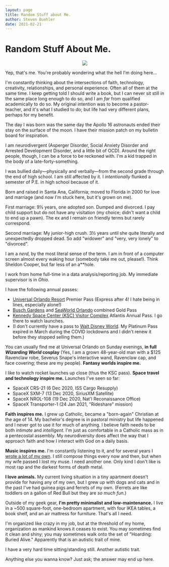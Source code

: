 ```yaml
---
layout: page
title: Random Stuff about Me.
author: Steven Buehler
date: 2021-02-21
---
```


# Random Stuff About Me.

<div style="text-align: center"><img src="/images/portrait.jpg"></div>

Yep, that's me. You're probably wondering what the hell I'm doing here&hellip;

I'm constantly thinking about the intersections of faith, technology, creativity, relationships, and personal experience. Often all of them at the same time. I keep getting told I should write a book, but I can never sit still in the same place long enough to do so, and I am _far_ from qualified academically to do so.  My original intention was to become a pastor-teacher, and it's what I studied to do; but life had very different plans, perhaps for my benefit.

The day I was born was the same day the Apollo 16 astronauts ended their stay on the surface of the moon. I have their mission patch on my bulletin board for inspiration.

I am neurodivergent (Asperger Disorder, Social Anxiety Disorder and Arrested Development Disorder, and a little bit of OCD). Around the right people, though, I can be a force to be reckoned with. I'm a kid trapped in the body of a late-forty-something.

I was bullied daily&mdash;physically and verbally&mdash;from the second grade through the end of high school. I am still affected by it. I _intentionally_ flunked a semester of P.E. in high school because of it.

Born and raised in Santa Ana, California; moved to Florida in 2000 for love and marriage (and now I'm stuck here, but it's grown on me).

First marriage: 9&frac12; years, one adopted son. Dumped and divorced. I pay child support but do not have any visitation (my choice; didn't want a child to end up a pawn). The ex and I remain on friendly terms but rarely correspond.

Second marriage: My junior-high crush. 3&frac12; years until she quite literally and unexpectedly dropped dead. So add "widower" and "very, very lonely" to "divorced".

I am a _nerd_, by the most literal sense of the term. I am in front of a computer screen almost every waking hour (somebody take me out, please!). Think Sheldon Cooper, but far less of an a**hole. 

I work from home full-time in a data analysis/reporting job. My immediate supervisor is in _Ohio._

I have the following annual passes:
 - [Universal Orlando Resort](https://universalorlando.com) Premier Pass (Express after 4! I hate being in lines, especially alone!)
 - [Busch Gardens](https://buschgardens.com/tampa) and [SeaWorld Orlando](https://seaworld.com/orlando) combined Gold Pass
 - [Kennedy Space Center (KSC) Visitor Complex](https://kennedyspacecenter.com) Atlantis Annual Pass. I go there to watch launches.
 - (I don't currently have a pass to [Walt Disney World](https://waltdisneyworld.com). My Platinum Pass expired in March during the COVID lockdowns and I didn't renew it before they stopped selling them.)

You can usually find me at Universal Orlando on Sunday evenings, **in full _Wizarding World_ cosplay** (Yes, I am a grown 48-year-old man with a $125 Ravenclaw robe, Severus Snape's interactive wand, Ravenclaw cap, and face covering; these are my people). **Fantasy worlds inspire me.**

I like to watch rocket launches up close (thus the KSC pass). **Space travel and technology inspire me.**  Launches I've seen so far:
 - SpaceX CRS-21 (6 Dec 2020, ISS Cargo Resupply)
 - SpaceX SXM-7 (13 Dec 2020, SiriusXM Satellite)
 - SpaceX NROL-108 (19 Dec 2020, Nat'l Reconaissance Office)
 - SpaceX Transporter-1 (24 Jan 2021, "Rideshare" mission)

**Faith inspires me.** I grew up Catholic, became a "born-again" Christian at the age of 14. My bachelor's degree is in pastoral ministry but life happened and I never got to use it for much of anything. I believe faith needs to be both _intimate_ and _intelligent_. I'm just as comfortable in a Catholic mass as in a pentecostal assembly. My neurodiversity does affect the way that I approach faith and how I interact with God on a daily basis. 

**Music inspires me.** I'm constantly listening to it, and for several years I [wrote a lot of my own](https://soundcloud.com/inmysilence). I still compose things every now and then, but when my wife passed I lost my muse. I need another one. Only kind I don't like is most rap and the darkest forms of death metal.

**I love animals.** My current living situation in a tiny apartment doesn't provide for having any of my own, but I grew up with dogs and cats and in the past I've had guinea pigs and ferrets of my own. (Ferrets are like toddlers on a gallon of Red Bull but they are _so much fun_.)

Outside of my geek gear, **I'm pretty minimalist and low-maintenance.** I live in a ~500 square-foot, one-bedroom apartment, with four IKEA tables, a book shelf, and an air mattress for furniture. That's all I need.

I'm organized like crazy in my job, but at the threshold of my home, organization as mankind knows it ceases to exist. You may sometimes find it clean and shiny; you may sometimes walk onto the set of "Hoarding: Buried Alive." Apparently that is an autistic trait of mine.

I have a very hard time sitting/standing still. Another autistic trait.

Anything else you wanna know? Just ask; the answer may end up here.